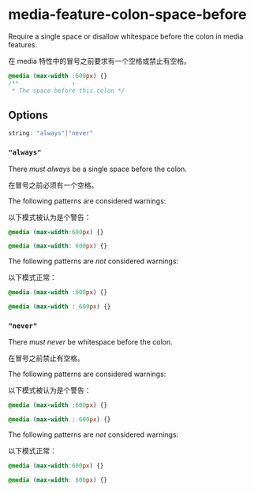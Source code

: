 # media-feature-colon-space-before

Require a single space or disallow whitespace before the colon in media features.

在 media 特性中的冒号之前要求有一个空格或禁止有空格。

```css
@media (max-width :600px) {}
/**               ↑
 * The space before this colon */
```

## Options

```js
string: "always"|"never"
```

### `"always"`

There *must always* be a single space before the colon.

在冒号之前必须有一个空格。

The following patterns are considered warnings:

以下模式被认为是个警告：

```css
@media (max-width:600px) {}
```

```css
@media (max-width: 600px) {}
```

The following patterns are *not* considered warnings:

以下模式正常：

```css
@media (max-width :600px) {}
```

```css
@media (max-width : 600px) {}
```

### `"never"`

There *must never* be whitespace before the colon.

在冒号之前禁止有空格。

The following patterns are considered warnings:

以下模式被认为是个警告：

```css
@media (max-width :600px) {}
```

```css
@media (max-width : 600px) {}
```

The following patterns are *not* considered warnings:

以下模式正常：

```css
@media (max-width:600px) {}
```

```css
@media (max-width: 600px) {}
```
